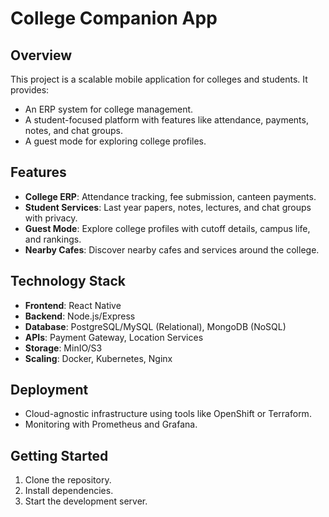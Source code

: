 # College Companion App

## Overview
This project is a scalable mobile application for colleges and students. It provides:
- An ERP system for college management.
- A student-focused platform with features like attendance, payments, notes, and chat groups.
- A guest mode for exploring college profiles.

## Features
- **College ERP**: Attendance tracking, fee submission, canteen payments.
- **Student Services**: Last year papers, notes, lectures, and chat groups with privacy.
- **Guest Mode**: Explore college profiles with cutoff details, campus life, and rankings.
- **Nearby Cafes**: Discover nearby cafes and services around the college.

## Technology Stack
- **Frontend**: React Native
- **Backend**: Node.js/Express
- **Database**: PostgreSQL/MySQL (Relational), MongoDB (NoSQL)
- **APIs**: Payment Gateway, Location Services
- **Storage**: MinIO/S3
- **Scaling**: Docker, Kubernetes, Nginx

## Deployment
- Cloud-agnostic infrastructure using tools like OpenShift or Terraform.
- Monitoring with Prometheus and Grafana.

## Getting Started
1. Clone the repository.
2. Install dependencies.
3. Start the development server.
